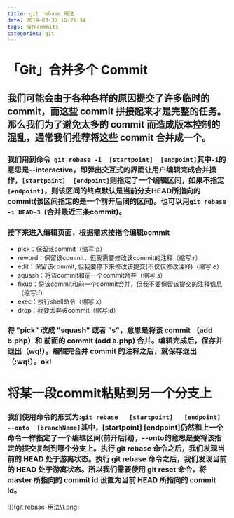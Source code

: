 ```yaml
---
title: git rebase 用法
date: 2019-03-30 16:21:34
tags: 操作commits
categories: git
---
```

# 「Git」合并多个 Commit
## 我们可能会由于各种各样的原因提交了许多临时的 commit，而这些 commit 拼接起来才是完整的任务。那么我们为了避免太多的 commit 而造成版本控制的混乱，通常我们推荐将这些 commit 合并成一个。
<!--more-->
### 我们用到命令` git rebase -i  [startpoint]  [endpoint]`其中`-i`的意思是--interactive，即弹出交互式的界面让用户编辑完成合并操作，`[startpoint]  [endpoint]`则指定了一个编辑区间，如果不指定`[endpoint]`，则该区间的终点默认是当前分支HEAD所指向的commit(该区间指定的是一个前开后闭的区间)。也可以用`git rebase -i HEAD~3 `(合并最近三条commit)。
### 接下来进入编辑页面，根据需求按指令编辑commit
* pick：保留该commit（缩写:p）
*  reword：保留该commit，但我需要修改该commit的注释（缩写:r）
* edit：保留该commit, 但我要停下来修改该提交(不仅仅修改注释)（缩写:e）
* squash：将该commit和前一个commit合并（缩写:s）
* fixup：将该commit和前一个commit合并，但我不要保留该提交的注释信息（缩写:f）
* exec：执行shell命令（缩写:x）
* drop：我要丢弃该commit（缩写:d）
### 将 "pick" 改成 "squash" 或者 "s"，意思是将该 commit （add b.php）和 前面的 commit (add a.php) 合并。编辑完成后，保存并退出（wq!）。编辑完合并 commit 的注释之后，就保存退出（:wq!）。ok!
# 将某一段commit粘贴到另一个分支上
###   我们使用命令的形式为:`git rebase   [startpoint]   [endpoint]  --onto  [branchName]`其中，[startpoint]  [endpoint]仍然和上一个命令一样指定了一个编辑区间(前开后闭)，--onto的意思是要将该指定的提交复制到哪个分支上。执行 git rebase 命令之后，我们发现当前的 HEAD 处于游离状态。执行 git rebase 命令之后，我们发现当前的 HEAD 处于游离状态。所以我们需要使用 git reset 命令，将 master 所指向的 commit id 设置为当前 HEAD 所指向的 commit id。
![](git rebase-用法\1.png)